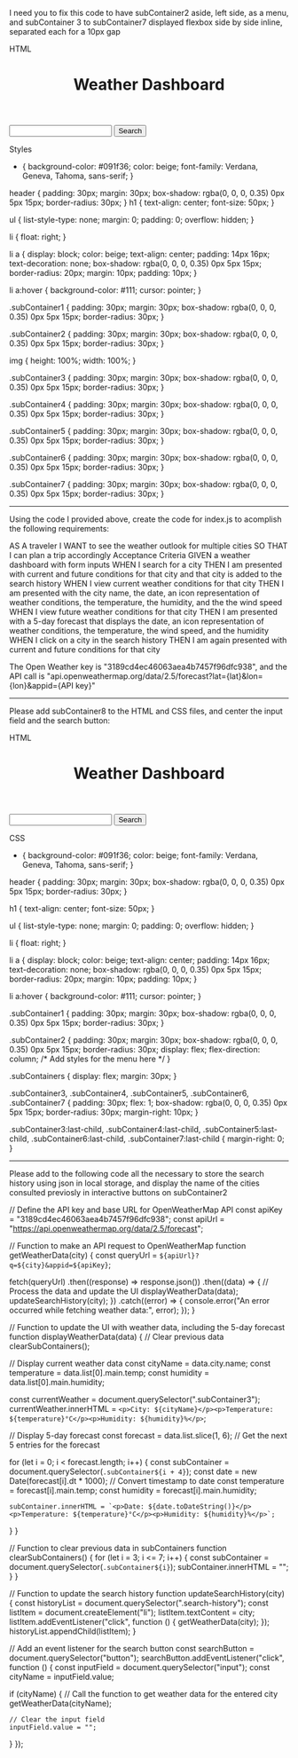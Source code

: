 I need you to fix this code to have subContainer2 aside, left side, as a menu, and subContainer 3 to subContainer7 displayed flexbox side by side inline, separated each for a 10px gap 

HTML

<!DOCTYPE html>
<html lang="en">
<head>
    <meta charset="UTF-8">
    <meta name="viewport" content="width=device-width, initial-scale=1.0">
    <title>Weather Dashboard</title>
    <link rel="stylesheet" href="./Assets/CSS/style.css">
</head>
<body>
    <header>
        <h1>Weather Dashboard</h1>
    </header>
    <main>
        <section class="mainContainer">
            <section class="subContainer1">
              <input type="text">
              <button>Search</button>
            </section>
            <section class="subContainer2">
                <aside>
                </aside>
            </section>
            <section class="subContainer3">
            </section>
            <section class="subContainer4">
            </section>
            <section class="subContainer5">
            </section>
            <section class="subContainer6">
            </section>
            <section class="subContainer7">
            </section>
        </section>
    </main>
    <script>
    </script>
</body>
</html>


Styles

* {
  background-color: #091f36;
  color: beige;
  font-family: Verdana, Geneva, Tahoma, sans-serif;
}

header {
  padding: 30px;
  margin: 30px;
  box-shadow: rgba(0, 0, 0, 0.35) 0px 5px 15px;
  border-radius: 30px;
}
  h1 {
     text-align: center; 
     font-size: 50px;
  }

ul {
  list-style-type: none;
  margin: 0;
  padding: 0;
  overflow: hidden;
}

  li {
      float: right;
  }

  li a {
      display: block;
      color: beige;
      text-align: center;
      padding: 14px 16px;
      text-decoration: none;
      box-shadow: rgba(0, 0, 0, 0.35) 0px 5px 15px;
      border-radius: 20px;
      margin: 10px;
      padding: 10px;
  }

  li a:hover {
      background-color: #111;
      cursor: pointer;
  }

.subContainer1 {
  padding: 30px;
  margin: 30px;
  box-shadow: rgba(0, 0, 0, 0.35) 0px 5px 15px;
  border-radius: 30px;
}

.subContainer2 {
  padding: 30px;
  margin: 30px;
  box-shadow: rgba(0, 0, 0, 0.35) 0px 5px 15px;
  border-radius: 30px;
}

img {
  height: 100%;
  width: 100%;
}

.subContainer3 {
  padding: 30px;
  margin: 30px;
  box-shadow: rgba(0, 0, 0, 0.35) 0px 5px 15px;
  border-radius: 30px;
}

.subContainer4 {
  padding: 30px;
  margin: 30px;
  box-shadow: rgba(0, 0, 0, 0.35) 0px 5px 15px;
  border-radius: 30px;
}

.subContainer5 {
  padding: 30px;
  margin: 30px;
  box-shadow: rgba(0, 0, 0, 0.35) 0px 5px 15px;
  border-radius: 30px;
}

.subContainer6 {
  padding: 30px;
  margin: 30px;
  box-shadow: rgba(0, 0, 0, 0.35) 0px 5px 15px;
  border-radius: 30px;
}

.subContainer7 {
  padding: 30px;
  margin: 30px;
  box-shadow: rgba(0, 0, 0, 0.35) 0px 5px 15px;
  border-radius: 30px;
}


_______________________________________________________________


Using the code I provided above, create the code for index.js to acomplish the following requirements:

AS A traveler
I WANT to see the weather outlook for multiple cities
SO THAT I can plan a trip accordingly
Acceptance Criteria
GIVEN a weather dashboard with form inputs
WHEN I search for a city
THEN I am presented with current and future conditions for that city and that city is added to the search history
WHEN I view current weather conditions for that city
THEN I am presented with the city name, the date, an icon representation of weather conditions, the temperature, the humidity, and the the wind speed
WHEN I view future weather conditions for that city
THEN I am presented with a 5-day forecast that displays the date, an icon representation of weather conditions, the temperature, the wind speed, and the humidity
WHEN I click on a city in the search history
THEN I am again presented with current and future conditions for that city


The Open Weather key is "3189cd4ec46063aea4b7457f96dfc938", and the API call is "api.openweathermap.org/data/2.5/forecast?lat={lat}&lon={lon}&appid={API key}"



________________________________________________________________


Please add subContainer8 to the HTML and CSS files, and center the input field and the search button:

HTML

<!DOCTYPE html>
<html lang="en">
<head>
    <meta charset="UTF-8">
    <meta name="viewport" content="width=device-width, initial-scale=1.0">
    <title>Weather Dashboard</title>
    <link rel="stylesheet" href="./Assets/CSS/style.css">
</head>
<body>
    <header>
        <h1>Weather Dashboard</h1>
    </header>
    <main>
        <section class="mainContainer">
            <section class="searchBar">
                <input type="text">
                <button>Search</button>
            </section>
            <section class="subContainer2">
                <aside>
                    <!-- Add menu items here -->
                </aside>
            </section>
            <section class="subContainers">
                <section class="subContainer3"></section>
                <section class="subContainer4"></section>
                <section class="subContainer5"></section>
                <section class="subContainer6"></section>
                <section class="subContainer7"></section>
            </section>
        </section>
    </main>
    <script src="./Assets/JS/script.js"></script>
</body>
</html>


CSS

* {
  background-color: #091f36;
  color: beige;
  font-family: Verdana, Geneva, Tahoma, sans-serif;
}

header {
  padding: 30px;
  margin: 30px;
  box-shadow: rgba(0, 0, 0, 0.35) 0px 5px 15px;
  border-radius: 30px;
}

h1 {
  text-align: center;
  font-size: 50px;
}

ul {
  list-style-type: none;
  margin: 0;
  padding: 0;
  overflow: hidden;
}

li {
  float: right;
}

li a {
  display: block;
  color: beige;
  text-align: center;
  padding: 14px 16px;
  text-decoration: none;
  box-shadow: rgba(0, 0, 0, 0.35) 0px 5px 15px;
  border-radius: 20px;
  margin: 10px;
  padding: 10px;
}

li a:hover {
  background-color: #111;
  cursor: pointer;
}

.subContainer1 {
  padding: 30px;
  margin: 30px;
  box-shadow: rgba(0, 0, 0, 0.35) 0px 5px 15px;
  border-radius: 30px;
}

.subContainer2 {
  padding: 30px;
  margin: 30px;
  box-shadow: rgba(0, 0, 0, 0.35) 0px 5px 15px;
  border-radius: 30px;
  display: flex;
  flex-direction: column;
  /* Add styles for the menu here */
}

.subContainers {
  display: flex;
  margin: 30px;
}

.subContainer3, .subContainer4, .subContainer5, .subContainer6, .subContainer7 {
  padding: 30px;
  flex: 1;
  box-shadow: rgba(0, 0, 0, 0.35) 0px 5px 15px;
  border-radius: 30px;
  margin-right: 10px;
}

.subContainer3:last-child, .subContainer4:last-child, .subContainer5:last-child, .subContainer6:last-child, .subContainer7:last-child {
  margin-right: 0;
}

_________________________

Please add to the following code all the necessary to store the search history using json in local storage, and display the name of the cities consulted previosly in interactive buttons on subContainer2


// Define the API key and base URL for OpenWeatherMap API
const apiKey = "3189cd4ec46063aea4b7457f96dfc938";
const apiUrl = "https://api.openweathermap.org/data/2.5/forecast";

// Function to make an API request to OpenWeatherMap
function getWeatherData(city) {
  const queryUrl = `${apiUrl}?q=${city}&appid=${apiKey}`;

  fetch(queryUrl)
    .then((response) => response.json())
    .then((data) => {
      // Process the data and update the UI
      displayWeatherData(data);
      updateSearchHistory(city);
    })
    .catch((error) => {
      console.error("An error occurred while fetching weather data:", error);
    });
}

// Function to update the UI with weather data, including the 5-day forecast
function displayWeatherData(data) {
  // Clear previous data
  clearSubContainers();

  // Display current weather data
  const cityName = data.city.name;
  const temperature = data.list[0].main.temp;
  const humidity = data.list[0].main.humidity;

  const currentWeather = document.querySelector(".subContainer3");
  currentWeather.innerHTML = `<p>City: ${cityName}</p><p>Temperature: ${temperature}°C</p><p>Humidity: ${humidity}%</p>`;

  // Display 5-day forecast
  const forecast = data.list.slice(1, 6); // Get the next 5 entries for the forecast

  for (let i = 0; i < forecast.length; i++) {
    const subContainer = document.querySelector(`.subContainer${i + 4}`);
    const date = new Date(forecast[i].dt * 1000); // Convert timestamp to date
    const temperature = forecast[i].main.temp;
    const humidity = forecast[i].main.humidity;

    subContainer.innerHTML = `<p>Date: ${date.toDateString()}</p><p>Temperature: ${temperature}°C</p><p>Humidity: ${humidity}%</p>`;
  }
}

// Function to clear previous data in subContainers
function clearSubContainers() {
  for (let i = 3; i <= 7; i++) {
    const subContainer = document.querySelector(`.subContainer${i}`);
    subContainer.innerHTML = "";
  }
}

// Function to update the search history
function updateSearchHistory(city) {
  const historyList = document.querySelector(".search-history");
  const listItem = document.createElement("li");
  listItem.textContent = city;
  listItem.addEventListener("click", function () {
    getWeatherData(city);
  });
  historyList.appendChild(listItem);
}

// Add an event listener for the search button
const searchButton = document.querySelector("button");
searchButton.addEventListener("click", function () {
  const inputField = document.querySelector("input");
  const cityName = inputField.value;

  if (cityName) {
    // Call the function to get weather data for the entered city
    getWeatherData(cityName);

    // Clear the input field
    inputField.value = "";
  }
});
